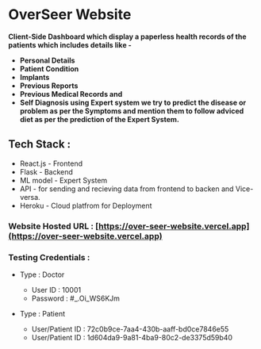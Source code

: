 # **OverSeer Website**

**Client-Side Dashboard which display a paperless health records of the patients which includes details like -**
- **Personal Details** 
- **Patient Condition**
- **Implants**
- **Previous Reports**
- **Previous Medical Records and**
- **Self Diagnosis using Expert system we try to predict the disease or problem as per the Symptoms and mention them to follow adviced diet as per the prediction of the Expert System.**

## Tech Stack :
- React.js - Frontend
- Flask - Backend
- ML model - Expert System
- API - for sending and recieving data from frontend to backen and Vice-versa.
- Heroku - Cloud platfrom for Deployment

### **Website Hosted URL : [https://over-seer-website.vercel.app](https://over-seer-website.vercel.app)**

### **Testing Credentials :**

- Type : Doctor
  - User ID : 10001
  - Password : #_.Oi_WS6KJm

- Type : Patient
  - User/Patient ID : 72c0b9ce-7aa4-430b-aaff-bd0ce7846e55
  - User/Patient ID : 1d604da9-9a81-4ba9-80c2-de3375d59b40
